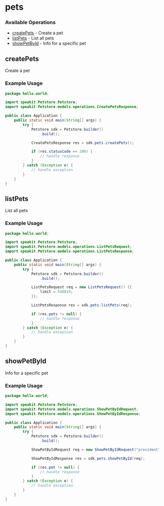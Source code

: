 # pets

### Available Operations

* [createPets](#createpets) - Create a pet
* [listPets](#listpets) - List all pets
* [showPetById](#showpetbyid) - Info for a specific pet

## createPets

Create a pet

### Example Usage

```java
package hello.world;

import speakit.Petstore.Petstore;
import speakit.Petstore.models.operations.CreatePetsResponse;

public class Application {
    public static void main(String[] args) {
        try {
            Petstore sdk = Petstore.builder()
                .build();

            CreatePetsResponse res = sdk.pets.createPets();

            if (res.statusCode == 200) {
                // handle response
            }
        } catch (Exception e) {
            // handle exception
        }
    }
}
```

## listPets

List all pets

### Example Usage

```java
package hello.world;

import speakit.Petstore.Petstore;
import speakit.Petstore.models.operations.ListPetsRequest;
import speakit.Petstore.models.operations.ListPetsResponse;

public class Application {
    public static void main(String[] args) {
        try {
            Petstore sdk = Petstore.builder()
                .build();

            ListPetsRequest req = new ListPetsRequest() {{
                limit = 548814;
            }};            

            ListPetsResponse res = sdk.pets.listPets(req);

            if (res.pets != null) {
                // handle response
            }
        } catch (Exception e) {
            // handle exception
        }
    }
}
```

## showPetById

Info for a specific pet

### Example Usage

```java
package hello.world;

import speakit.Petstore.Petstore;
import speakit.Petstore.models.operations.ShowPetByIdRequest;
import speakit.Petstore.models.operations.ShowPetByIdResponse;

public class Application {
    public static void main(String[] args) {
        try {
            Petstore sdk = Petstore.builder()
                .build();

            ShowPetByIdRequest req = new ShowPetByIdRequest("provident");            

            ShowPetByIdResponse res = sdk.pets.showPetById(req);

            if (res.pet != null) {
                // handle response
            }
        } catch (Exception e) {
            // handle exception
        }
    }
}
```
